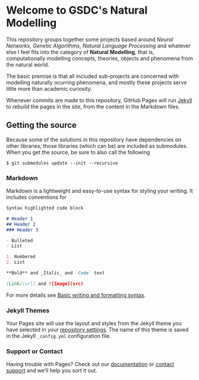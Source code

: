 # Welcome to GSDC's Natural Modelling


This repository groups together some projects based around _Neural Networks_, _Genetic Algorithms_, _Natural Language Processing_ and whatever else I feel fits into the category of **Natural Modelling**, that is, computationally modelling concepts, theories, objects and phenomena from the natural world.


The basic premise is that all included sub-projects are concerned with modelling naturally ocurring phenomena, and mostly these projects serve little more than academic curiosity.

Whenever commits are made to this repository, GitHub Pages will run [Jekyll](https://jekyllrb.com/) to rebuild the pages in the site, from the content in the Markdown files.

## Getting the source

Because some of the solutions in this repository have dependencies on other libraries, those libraries (which can be) are included as submodules. When you get the source, be sure to also call the following

```
$ git submodules update --init --recursive
```


### Markdown

Markdown is a lightweight and easy-to-use syntax for styling your writing. It includes conventions for

```markdown
Syntax highlighted code block

# Header 1
## Header 2
### Header 3

- Bulleted
- List

1. Numbered
2. List

**Bold** and _Italic_ and `Code` text

[Link](url) and ![Image](src)
```

For more details see [Basic writing and formatting syntax](https://docs.github.com/en/github/writing-on-github/getting-started-with-writing-and-formatting-on-github/basic-writing-and-formatting-syntax).

### Jekyll Themes

Your Pages site will use the layout and styles from the Jekyll theme you have selected in your [repository settings](https://github.com/bill-richards/natural-modelling/settings/pages). The name of this theme is saved in the Jekyll `_config.yml` configuration file.

### Support or Contact

Having trouble with Pages? Check out our [documentation](https://docs.github.com/categories/github-pages-basics/) or [contact support](https://support.github.com/contact) and we’ll help you sort it out.
